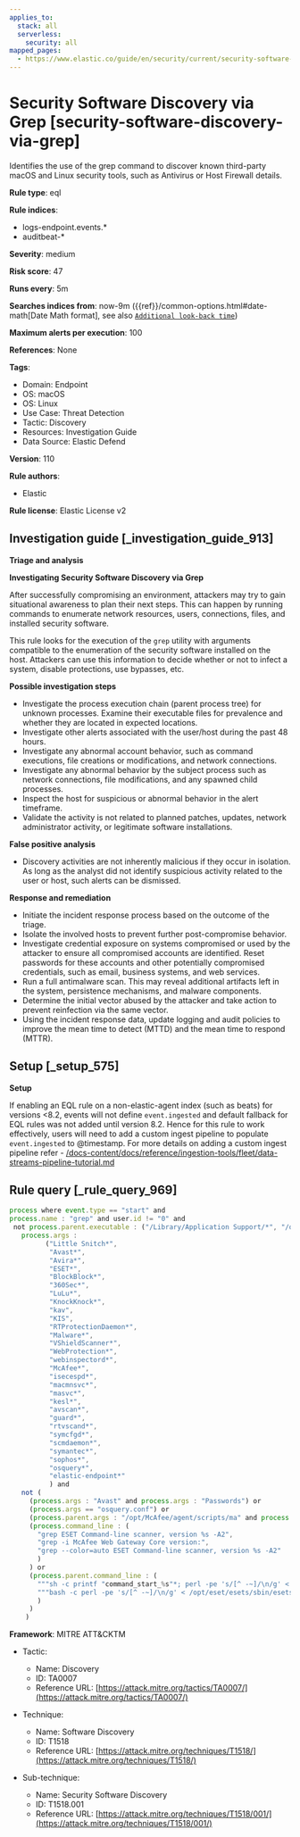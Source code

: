 ```yaml
---
applies_to:
  stack: all
  serverless:
    security: all
mapped_pages:
  - https://www.elastic.co/guide/en/security/current/security-software-discovery-via-grep.html
---
```


# Security Software Discovery via Grep [security-software-discovery-via-grep]

Identifies the use of the grep command to discover known third-party macOS and Linux security tools, such as Antivirus or Host Firewall details.

**Rule type**: eql

**Rule indices**:

* logs-endpoint.events.*
* auditbeat-*

**Severity**: medium

**Risk score**: 47

**Runs every**: 5m

**Searches indices from**: now-9m ({{ref}}/common-options.html#date-math[Date Math format], see also [`Additional look-back time`](docs-content://solutions/security/detect-and-alert/create-detection-rule.md#rule-schedule))

**Maximum alerts per execution**: 100

**References**: None

**Tags**:

* Domain: Endpoint
* OS: macOS
* OS: Linux
* Use Case: Threat Detection
* Tactic: Discovery
* Resources: Investigation Guide
* Data Source: Elastic Defend

**Version**: 110

**Rule authors**:

* Elastic

**Rule license**: Elastic License v2

## Investigation guide [_investigation_guide_913]

**Triage and analysis**

**Investigating Security Software Discovery via Grep**

After successfully compromising an environment, attackers may try to gain situational awareness to plan their next steps. This can happen by running commands to enumerate network resources, users, connections, files, and installed security software.

This rule looks for the execution of the `grep` utility with arguments compatible to the enumeration of the security software installed on the host. Attackers can use this information to decide whether or not to infect a system, disable protections, use bypasses, etc.

**Possible investigation steps**

* Investigate the process execution chain (parent process tree) for unknown processes. Examine their executable files for prevalence and whether they are located in expected locations.
* Investigate other alerts associated with the user/host during the past 48 hours.
* Investigate any abnormal account behavior, such as command executions, file creations or modifications, and network connections.
* Investigate any abnormal behavior by the subject process such as network connections, file modifications, and any spawned child processes.
* Inspect the host for suspicious or abnormal behavior in the alert timeframe.
* Validate the activity is not related to planned patches, updates, network administrator activity, or legitimate software installations.

**False positive analysis**

* Discovery activities are not inherently malicious if they occur in isolation. As long as the analyst did not identify suspicious activity related to the user or host, such alerts can be dismissed.

**Response and remediation**

* Initiate the incident response process based on the outcome of the triage.
* Isolate the involved hosts to prevent further post-compromise behavior.
* Investigate credential exposure on systems compromised or used by the attacker to ensure all compromised accounts are identified. Reset passwords for these accounts and other potentially compromised credentials, such as email, business systems, and web services.
* Run a full antimalware scan. This may reveal additional artifacts left in the system, persistence mechanisms, and malware components.
* Determine the initial vector abused by the attacker and take action to prevent reinfection via the same vector.
* Using the incident response data, update logging and audit policies to improve the mean time to detect (MTTD) and the mean time to respond (MTTR).


## Setup [_setup_575]

**Setup**

If enabling an EQL rule on a non-elastic-agent index (such as beats) for versions <8.2, events will not define `event.ingested` and default fallback for EQL rules was not added until version 8.2. Hence for this rule to work effectively, users will need to add a custom ingest pipeline to populate `event.ingested` to @timestamp. For more details on adding a custom ingest pipeline refer - [/docs-content/docs/reference/ingestion-tools/fleet/data-streams-pipeline-tutorial.md](docs-content://reference/ingestion-tools/fleet/data-streams-pipeline-tutorial.md)


## Rule query [_rule_query_969]

```js
process where event.type == "start" and
process.name : "grep" and user.id != "0" and
 not process.parent.executable : ("/Library/Application Support/*", "/opt/McAfee/agent/scripts/ma") and
   process.args :
         ("Little Snitch*",
          "Avast*",
          "Avira*",
          "ESET*",
          "BlockBlock*",
          "360Sec*",
          "LuLu*",
          "KnockKnock*",
          "kav",
          "KIS",
          "RTProtectionDaemon*",
          "Malware*",
          "VShieldScanner*",
          "WebProtection*",
          "webinspectord*",
          "McAfee*",
          "isecespd*",
          "macmnsvc*",
          "masvc*",
          "kesl*",
          "avscan*",
          "guard*",
          "rtvscand*",
          "symcfgd*",
          "scmdaemon*",
          "symantec*",
          "sophos*",
          "osquery*",
          "elastic-endpoint*"
          ) and
   not (
     (process.args : "Avast" and process.args : "Passwords") or
     (process.args == "osquery.conf") or
     (process.parent.args : "/opt/McAfee/agent/scripts/ma" and process.parent.args : "checkhealth") or
     (process.command_line : (
       "grep ESET Command-line scanner, version %s -A2",
       "grep -i McAfee Web Gateway Core version:",
       "grep --color=auto ESET Command-line scanner, version %s -A2"
       )
     ) or
     (process.parent.command_line : (
       """sh -c printf "command_start_%s"*; perl -pe 's/[^ -~]/\n/g' < /opt/eset/esets/sbin/esets_scan | grep 'ESET Command-line scanner, version %s' -A2 | tail -1; printf "command_done_%s*""",
       """bash -c perl -pe 's/[^ -~]/\n/g' < /opt/eset/esets/sbin/esets_scan | grep 'ESET Command-line scanner, version %s' -A2 | tail -1"""
       )
     )
    )
```

**Framework**: MITRE ATT&CKTM

* Tactic:

    * Name: Discovery
    * ID: TA0007
    * Reference URL: [https://attack.mitre.org/tactics/TA0007/](https://attack.mitre.org/tactics/TA0007/)

* Technique:

    * Name: Software Discovery
    * ID: T1518
    * Reference URL: [https://attack.mitre.org/techniques/T1518/](https://attack.mitre.org/techniques/T1518/)

* Sub-technique:

    * Name: Security Software Discovery
    * ID: T1518.001
    * Reference URL: [https://attack.mitre.org/techniques/T1518/001/](https://attack.mitre.org/techniques/T1518/001/)



